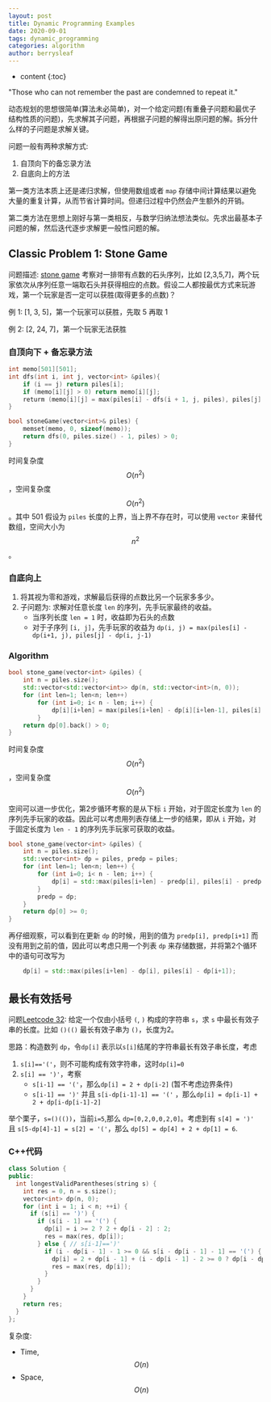 ```yaml
---
layout: post
title: Dynamic Programming Examples
date: 2020-09-01
tags: dynamic_programming
categories: algorithm
author: berrysleaf
---
```

* content
{:toc}


"Those who can not remember the past are condemned to repeat it." 






动态规划的思想很简单(算法未必简单)，对一个给定问题(有重叠子问题和最优子结构性质的问题)，先求解其子问题，再根据子问题的解得出原问题的解。拆分什么样的子问题是求解关键。

问题一般有两种求解方式:
1. 自顶向下的备忘录方法
2. 自底向上的方法

第一类方法本质上还是递归求解，但使用数组或者 `map` 存储中间计算结果以避免大量的重复计算，从而节省计算时间。但递归过程中仍然会产生额外的开销。

第二类方法在思想上刚好与第一类相反，与数学归纳法想法类似。先求出最基本子问题的解，然后迭代逐步求解更一般性问题的解。 


## Classic Problem 1: Stone Game
问题描述: [stone game](https://leetcode.com/problems/stone-game/) 考察对一排带有点数的石头序列，比如 [2,3,5,7]，两个玩家依次从序列任意一端取石头并获得相应的点数。假设二人都按最优方式来玩游戏，第一个玩家是否一定可以获胜(取得更多的点数)？

例 1: [1, 3, 5]，第一个玩家可以获胜，先取 5 再取 1 

例 2: [2, 24, 7]，第一个玩家无法获胜

### 自顶向下 + 备忘录方法
```cpp
int memo[501][501];
int dfs(int i, int j, vector<int> &piles){
    if (i == j) return piles[i];
    if (memo[i][j] > 0) return memo[i][j];
    returm (memo[i][j] = max(piles[i] - dfs(i + 1, j, piles), piles[j] - dfs(i, j - 1, piles)));
}

bool stoneGame(vector<int>& piles) {
    memset(memo, 0, sizeof(memo));
    return dfs(0, piles.size() - 1, piles) > 0; 
}
```
时间复杂度 $$O(n^2)$$，空间复杂度 $$O(n^2)$$。其中 501 假设为 `piles` 长度的上界，当上界不存在时，可以使用 `vector` 来替代数组，空间大小为 $$n^2$$ 。


### 自底向上
1. 将其视为零和游戏，求解最后获得的点数比另一个玩家多多少。 
2. 子问题为: 求解对任意长度 `len` 的序列，先手玩家最终的收益。
    * 当序列长度 `len = 1` 时，收益即为石头的点数
    * 对于子序列 `[i, j]`，先手玩家的收益为 `dp(i, j) = max(piles[i] - dp(i+1, j), piles[j] - dp(i, j-1)`

### Algorithm
```cpp
bool stone_game(vector<int> &piles) {
    int n = piles.size(); 
    std::vector<std::vector<int>> dp(n, std::vector<int>(n, 0));
    for (int len=1; len<n; len++) 
        for (int i=0; i< n - len; i++) {
            dp[i][i+len] = max(piles[i+len] - dp[i][i+len-1], piles[i] - dp[i+1][i+len]);
        }
    return dp[0].back() > 0; 
}
```
时间复杂度 $$O(n^2)$$，空间复杂度 $$O(n^2)$$

空间可以进一步优化，第2步循环考察的是从下标 `i` 开始，对于固定长度为 `len` 的序列先手玩家的收益。因此可以考虑用列表存储上一步的结果，即从 `i` 开始，对于固定长度为 `len - 1` 的序列先手玩家可获取的收益。

```cpp
bool stone_game(vector<int> &piles) {
    int n = piles.size(); 
    std::vector<int> dp = piles, predp = piles; 
    for (int len=1; len<n; len++) {
        for (int i=0; i< n - len; i++) {
            dp[i] = std::max(piles[i+len] - predp[i], piles[i] - predp[i+1]);
        }
        predp = dp; 
    }
    return dp[0] >= 0;
}
```
再仔细观察，可以看到在更新 `dp` 的时候，用到的值为 `predp[i], predp[i+1]` 而没有用到之前的值，因此可以考虑只用一个列表 `dp` 来存储数据，并将第2个循环中的语句可改写为

```cpp
    dp[i] = std::max(piles[i+len] - dp[i], piles[i] - dp[i+1]);
```


## 最长有效括号
问题[Leetcode 32](https://leetcode.com/problems/longest-valid-parentheses/): 给定一个仅由小括号 `(`, `)` 构成的字符串 `s`，求 `s` 中最长有效子串的长度。比如 `()(()` 最长有效子串为 `()`，长度为2。

思路：构造数列 `dp`，令`dp[i]` 表示以`s[i]`结尾的字符串最长有效子串长度，考虑
1. `s[i]=='('`，则不可能构成有效字符串，这时`dp[i]=0`
2. `s[i] == ')'`，考察
    - `s[i-1] == '('`，那么`dp[i] = 2 + dp[i-2]` (暂不考虑边界条件)
    - `s[i-1] == ')'` 并且 `s[i-dp[i-1]-1] == '('` ，那么`dp[i] = dp[i-1] + 2 + dp[i-dp[i-1]-2]`

举个栗子，`s=()(())`，当前`i=5`,那么 `dp=[0,2,0,0,2,0]`。考虑到有 `s[4] = ')'` 且 `s[5-dp[4]-1] = s[2] = '('`，那么 `dp[5] = dp[4] + 2 + dp[1] = 6`. 

### C++代码

```cpp
class Solution {
public:
  int longestValidParentheses(string s) {
    int res = 0, n = s.size();
    vector<int> dp(n, 0);
    for (int i = 1; i < n; ++i) {
      if (s[i] == ')') {
        if (s[i - 1] == '(') {
          dp[i] = i >= 2 ? 2 + dp[i - 2] : 2;
          res = max(res, dp[i]);
        } else { // s[i-1]==')'
          if (i - dp[i - 1] - 1 >= 0 && s[i - dp[i - 1] - 1] == '(') {
            dp[i] = 2 + dp[i - 1] + (i - dp[i - 1] - 2 >= 0 ? dp[i - dp[i - 1] - 2] : 0);
            res = max(res, dp[i]);
          }
        }
      }
    }
    return res;
  }
};
```
复杂度:
- Time, $$O(n) $$
- Space, $$ O(n) $$


